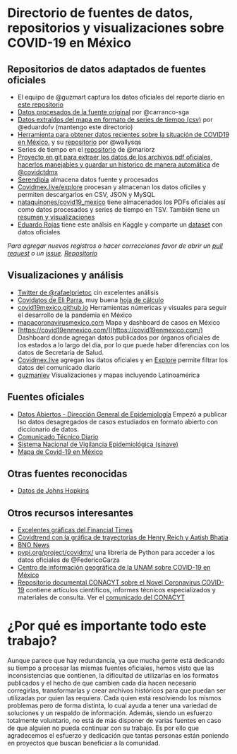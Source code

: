 # Directorio de fuentes de datos, repositorios y visualizaciones sobre COVID-19 en México

## Repositorios de datos adaptados de fuentes oficiales

- El equipo de @guzmart captura los datos oficiales del reporte diario en [este repositorio](https://github.com/guzmart/covid19_mex)
- [Datos procesados de la fuente original](https://github.com/carranco-sga/Mexico-COVID-19) por @carranco-sga
- [Datos extraídos del mapa en formato de series de tiempo (csv)](https://github.com/eduardofv/covid) por @eduardofv (mantengo este directorio)
- [Herramienta para obtener datos recientes sobre la situación de COVID19 en México.](https://wallyqs.github.io/covid19mx/) y su [repositorio](https://github.com/wallyqs/covid19mx) por @wallysqs
- Series de tiempo en el [repositorio](https://github.com/mariorz/covid19-mx-time-series) de @mariorz
- [Proyecto en git para extraer los datos de los archivos pdf oficiales, hacerlos manejables y guardar un historico de manera automática](https://github.com/covidctdmx/covid_ctd_mx) de [@covidctdmx](https://twitter.com/covidctdmx)
- [Serendipia](https://serendipia.digital/2020/03/datos-abiertos-sobre-casos-de-coronavirus-covid-19-en-mexico/) almacena datos fuente y procesados
- [Covidmex.live/explore](https://covidmex.live/explore) procesan y almacenan los datos oficiles y permiten descargarlos en CSV, JSON y MySQL 
- [nataquinones/covid19_mexico](https://github.com/nataquinones/covid19_mexico) tiene almacenados los PDFs oficiales así como datos procesados y series de tiempo en TSV. También tiene un [resumen y visualizaciones](https://nataquinones.github.io/covid19_mexico/)
- [Eduardo Rojas](https://www.kaggle.com/lalish99/covid19-mx) tiene este análsis en Kaggle y comparte un [dataset](https://www.kaggle.com/lalish99/covid19-mx?rvi=1) con datos oficiales 

_Para agregar nuevos registros o hacer correcciones favor de abrir un [pull request](https://github.com/eduardofv/directorio_covid19_mx/pulls) o un [issue](https://github.com/eduardofv/directorio_covid19_mx/issues). [Repositorio](https://github.com/eduardofv/directorio_covid19_mx)_

## Visualizaciones y análisis

- [Twitter de @rafaelprietoc](https://twitter.com/rafaelprietoc) cin excelentes análisis
- [Covidatos de Eli Parra](https://covidatos.mx/), muy buena [hoja de cálculo](https://docs.google.com/spreadsheets/d/1ihdwd-YY5h_wCkaaKVK0P70gjhxxRlLuNLYPQeJwrq8/edit?usp=sharing)
- [covid19mexico.github.io](https://covid19mexico.github.io/) Herramientas númericas y visuales para seguir el desarrollo de la pandemia en México
- [mapacoronavirusmexico.com](https://mapacoronavirusmexico.com/) Mapa y dashboard de casos en México
- [https://covid19enmexico.com/](https://covid19enmexico.com/) Dashboard donde agregan datos publicados por órganos oficiales de los estados a lo largo del día, por lo que puede haber diferencias con los datos de Secretaría de Salud.
- [Covidmex.live](https://covidmex.live/) agregan los datos oficiales y en [Explore](https://covidmex.live/explore) permite filtrar los datos del comunicado diario
- [guzmanlev](https://sites.google.com/site/guzmanlev/covid19) Visualizaciones y mapas incluyendo Latinoamérica

## Fuentes oficiales
 
- [Datos Abiertos - Dirección General de Epidemiología](https://www.gob.mx/salud/documentos/datos-abiertos-152127) Empezó a publicar lso datos desagregados de casos estudiados en formato abierto con diccionario de datos.
- [Comunicado Técnico Diario](https://www.gob.mx/salud/documentos/coronavirus-covid-19-comunicado-tecnico-diario-238449)
- [Sistema Nacional de Vigilancia Epidemiológica (sinave)](https://ncov.sinave.gob.mx/)
- [Mapa de Covid-19 en México](https://ncov.sinave.gob.mx/mapa.aspx)

## Otras fuentes reconocidas

- [Datos de Johns Hopkins](https://github.com/CSSEGISandData/COVID-19/tree/master/csse_covid_19_data/csse_covid_19_time_series)

## Otros recursos interesantes

- [Excelentes gráficas del Financial Times](https://www.ft.com/coronavirus-latest)
- [Covidtrend con la gráfica de trayectorias de Henry Reich y Aatish Bhatia](https://aatishb.com/covidtrends/)
- [BNO News](https://bnonews.com/index.php/2020/04/the-latest-coronavirus-cases/)
- [pypi.org/project/covidmx/](https://pypi.org/project/covidmx/) una librería de Python para acceder a los datos oficiales de @FedericoGarza
- [Centro de información geográfica de la UNAM sobre COVID-19 en México](https://covid19.ciga.unam.mx/)
- [Repositorio documental CONACYT sobre el Novel Coronavirus COVID-19](https://covid-19.conacyt.mx/jspui/) contiene 
artículos científicos, informes técnicos especializados y materiales de consulta. Ver el [comunicado del CONACYT](https://www.conacyt.gob.mx/index.php/comunicados/1261-com-154-2020)

# ¿Por qué es importante todo este trabajo?

Aunque parece que hay redundancia, ya que mucha gente está dedicando su tiempo a procesar las mismas fuentes oficiales, hemos visto que las inconsistencias que contienen, la dificultad de utilizarlas en los formatos publicados y el hecho de que cambien cada día hacen necesario corregirlas, transformarlas y crear archivos históricos para que puedan ser utilizadas por quien las requiera. Cada quien está resolviendo los mismos problemas pero de forma distinta, lo cual ayuda a tener una variedad de soluciones y un respaldo de información. Además, siendo un esfuerzo totalmente voluntario, no está de más disponer de varias fuentes en caso de que alguien no pueda continuar con su trabajo. Es por ello que agradecemos el esfuerzo y dedicación que tantas personas están poniendo en proyectos que buscan beneficiar a la comunidad.

